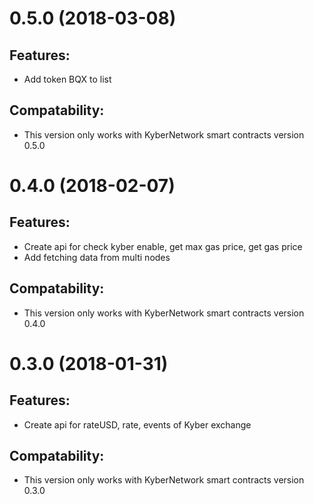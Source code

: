 # 0.5.0 (2018-03-08)
## Features: 
- Add token BQX to list

## Compatability:
- This version only works with KyberNetwork smart contracts version 0.5.0

# 0.4.0 (2018-02-07)
## Features: 
- Create api for check kyber enable, get max gas price, get gas price
- Add fetching data from multi nodes 

## Compatability:
- This version only works with KyberNetwork smart contracts version 0.4.0


# 0.3.0 (2018-01-31)
## Features: 
- Create api for rateUSD, rate, events of Kyber exchange

## Compatability:
- This version only works with KyberNetwork smart contracts version 0.3.0


